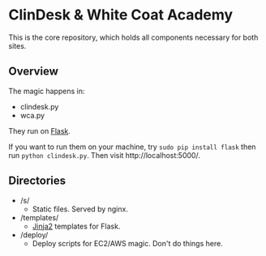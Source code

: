 # ClinDesk & White Coat Academy

This is the core repository, which holds all components necessary for both sites.

## Overview

The magic happens in:

* clindesk.py
* wca.py

They run on [Flask](http://flask.pocoo.org/).

If you want to run them on your machine, try `sudo pip install flask` then run `python clindesk.py`. Then visit http://localhost:5000/.

## Directories

* /s/
  * Static files. Served by nginx.
* /templates/
  * [Jinja2](jinja.pocoo.org) templates for Flask.
* /deploy/
  * Deploy scripts for EC2/AWS magic. Don't do things here.

